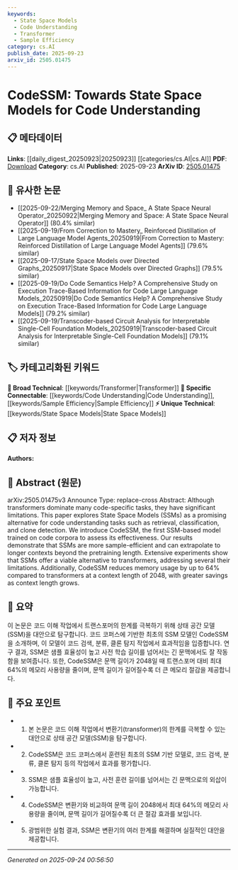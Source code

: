 ```yaml
---
keywords:
  - State Space Models
  - Code Understanding
  - Transformer
  - Sample Efficiency
category: cs.AI
publish_date: 2025-09-23
arxiv_id: 2505.01475
---
```


<!-- KEYWORD_LINKING_METADATA:
{
  "processed_timestamp": "2025-09-24T00:56:50.411597",
  "vocabulary_version": "1.0",
  "selected_keywords": [
    "State Space Models",
    "Code Understanding",
    "Transformer",
    "Sample Efficiency"
  ],
  "rejected_keywords": [],
  "similarity_scores": {
    "State Space Models": 0.85,
    "Code Understanding": 0.8,
    "Transformer": 0.75,
    "Sample Efficiency": 0.78
  },
  "extraction_method": "AI_prompt_based",
  "budget_applied": true,
  "candidates_json": {
    "candidates": [
      {
        "surface": "State Space Models",
        "canonical": "State Space Models",
        "aliases": [
          "SSM",
          "State Space Model"
        ],
        "category": "unique_technical",
        "rationale": "State Space Models offer a novel approach distinct from transformers, providing a new perspective in code understanding.",
        "novelty_score": 0.75,
        "connectivity_score": 0.65,
        "specificity_score": 0.8,
        "link_intent_score": 0.85
      },
      {
        "surface": "Code Understanding",
        "canonical": "Code Understanding",
        "aliases": [
          "Code Comprehension",
          "Code Analysis"
        ],
        "category": "specific_connectable",
        "rationale": "Code Understanding is central to the paper's focus, linking it to broader themes in software engineering.",
        "novelty_score": 0.5,
        "connectivity_score": 0.78,
        "specificity_score": 0.7,
        "link_intent_score": 0.8
      },
      {
        "surface": "Transformer",
        "canonical": "Transformer",
        "aliases": [],
        "category": "broad_technical",
        "rationale": "Transformers are a well-established baseline in code tasks, providing a point of comparison for the proposed model.",
        "novelty_score": 0.3,
        "connectivity_score": 0.9,
        "specificity_score": 0.6,
        "link_intent_score": 0.75
      },
      {
        "surface": "Sample Efficiency",
        "canonical": "Sample Efficiency",
        "aliases": [
          "Data Efficiency"
        ],
        "category": "specific_connectable",
        "rationale": "Sample Efficiency is a key advantage of the proposed model, relevant to discussions on model training.",
        "novelty_score": 0.55,
        "connectivity_score": 0.7,
        "specificity_score": 0.65,
        "link_intent_score": 0.78
      }
    ],
    "ban_list_suggestions": [
      "retrieval",
      "classification",
      "clone detection"
    ]
  },
  "decisions": [
    {
      "candidate_surface": "State Space Models",
      "resolved_canonical": "State Space Models",
      "decision": "linked",
      "scores": {
        "novelty": 0.75,
        "connectivity": 0.65,
        "specificity": 0.8,
        "link_intent": 0.85
      }
    },
    {
      "candidate_surface": "Code Understanding",
      "resolved_canonical": "Code Understanding",
      "decision": "linked",
      "scores": {
        "novelty": 0.5,
        "connectivity": 0.78,
        "specificity": 0.7,
        "link_intent": 0.8
      }
    },
    {
      "candidate_surface": "Transformer",
      "resolved_canonical": "Transformer",
      "decision": "linked",
      "scores": {
        "novelty": 0.3,
        "connectivity": 0.9,
        "specificity": 0.6,
        "link_intent": 0.75
      }
    },
    {
      "candidate_surface": "Sample Efficiency",
      "resolved_canonical": "Sample Efficiency",
      "decision": "linked",
      "scores": {
        "novelty": 0.55,
        "connectivity": 0.7,
        "specificity": 0.65,
        "link_intent": 0.78
      }
    }
  ]
}
-->

# CodeSSM: Towards State Space Models for Code Understanding

## 📋 메타데이터

**Links**: [[daily_digest_20250923|20250923]] [[categories/cs.AI|cs.AI]]
**PDF**: [Download](https://arxiv.org/pdf/2505.01475.pdf)
**Category**: cs.AI
**Published**: 2025-09-23
**ArXiv ID**: [2505.01475](https://arxiv.org/abs/2505.01475)

## 🔗 유사한 논문
- [[2025-09-22/Merging Memory and Space_ A State Space Neural Operator_20250922|Merging Memory and Space: A State Space Neural Operator]] (80.4% similar)
- [[2025-09-19/From Correction to Mastery_ Reinforced Distillation of Large Language Model Agents_20250919|From Correction to Mastery: Reinforced Distillation of Large Language Model Agents]] (79.6% similar)
- [[2025-09-17/State Space Models over Directed Graphs_20250917|State Space Models over Directed Graphs]] (79.5% similar)
- [[2025-09-19/Do Code Semantics Help? A Comprehensive Study on Execution Trace-Based Information for Code Large Language Models_20250919|Do Code Semantics Help? A Comprehensive Study on Execution Trace-Based Information for Code Large Language Models]] (79.2% similar)
- [[2025-09-19/Transcoder-based Circuit Analysis for Interpretable Single-Cell Foundation Models_20250919|Transcoder-based Circuit Analysis for Interpretable Single-Cell Foundation Models]] (79.1% similar)

## 🏷️ 카테고리화된 키워드
**🧠 Broad Technical**: [[keywords/Transformer|Transformer]]
**🔗 Specific Connectable**: [[keywords/Code Understanding|Code Understanding]], [[keywords/Sample Efficiency|Sample Efficiency]]
**⚡ Unique Technical**: [[keywords/State Space Models|State Space Models]]

## 📋 저자 정보

**Authors:** 

## 📄 Abstract (원문)

arXiv:2505.01475v3 Announce Type: replace-cross 
Abstract: Although transformers dominate many code-specific tasks, they have significant limitations. This paper explores State Space Models (SSMs) as a promising alternative for code understanding tasks such as retrieval, classification, and clone detection. We introduce CodeSSM, the first SSM-based model trained on code corpora to assess its effectiveness. Our results demonstrate that SSMs are more sample-efficient and can extrapolate to longer contexts beyond the pretraining length. Extensive experiments show that SSMs offer a viable alternative to transformers, addressing several their limitations. Additionally, CodeSSM reduces memory usage by up to 64\% compared to transformers at a context length of 2048, with greater savings as context length grows.

## 📝 요약

이 논문은 코드 이해 작업에서 트랜스포머의 한계를 극복하기 위해 상태 공간 모델(SSM)을 대안으로 탐구합니다. 코드 코퍼스에 기반한 최초의 SSM 모델인 CodeSSM을 소개하며, 이 모델이 코드 검색, 분류, 클론 탐지 작업에서 효과적임을 입증합니다. 연구 결과, SSM은 샘플 효율성이 높고 사전 학습 길이를 넘어서는 긴 문맥에서도 잘 작동함을 보여줍니다. 또한, CodeSSM은 문맥 길이가 2048일 때 트랜스포머 대비 최대 64%의 메모리 사용량을 줄이며, 문맥 길이가 길어질수록 더 큰 메모리 절감을 제공합니다.

## 🎯 주요 포인트

- 1. 본 논문은 코드 이해 작업에서 변환기(transformer)의 한계를 극복할 수 있는 대안으로 상태 공간 모델(SSM)을 탐구합니다.
- 2. CodeSSM은 코드 코퍼스에서 훈련된 최초의 SSM 기반 모델로, 코드 검색, 분류, 클론 탐지 등의 작업에서 효과를 평가합니다.
- 3. SSM은 샘플 효율성이 높고, 사전 훈련 길이를 넘어서는 긴 문맥으로의 외삽이 가능합니다.
- 4. CodeSSM은 변환기와 비교하여 문맥 길이 2048에서 최대 64%의 메모리 사용량을 줄이며, 문맥 길이가 길어질수록 더 큰 절감 효과를 보입니다.
- 5. 광범위한 실험 결과, SSM은 변환기의 여러 한계를 해결하며 실질적인 대안을 제공합니다.


---

*Generated on 2025-09-24 00:56:50*